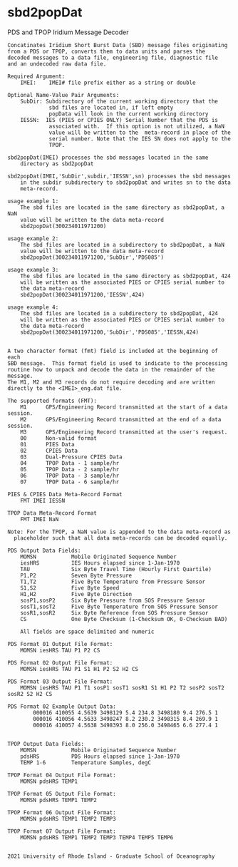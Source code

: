 # sbd2popDat
PDS and TPOP Iridium Message Decoder

    Concatinates Iridium Short Burst Data (SBD) message files originating
    from a PDS or TPOP, converts them to data units and parses the
    decoded messages to a data file, engineering file, diagnostic file
    and an undecoded raw data file.
 
    Required Argument:
        IMEI:    IMEI# file prefix either as a string or double
 
    Optional Name-Value Pair Arguments:
        SubDir: Subdirectory of the current working directory that the 
                 sbd files are located in, if left empty
                 popData will look in the current working directory
        IESSN:  IES (PIES or CPIES ONLY) Serial Number that the PDS is
                 associated with.  If this option is not utilized, a NaN
                 value will be written to the  meta-record in place of the
                 serial number. Note that the IES SN does not apply to the
                 TPOP.
 
    sbd2popDat(IMEI) processes the sbd messages located in the same
        directory as sbd2popDat
 
    sbd2popDat(IMEI,'SubDir',subdir,'IESSN',sn) processes the sbd messages 
        in the subdir subdirectory to sbd2popDat and writes sn to the data
        meta-record.
        
    usage example 1:
        The sbd files are located in the same directory as sbd2popDat, a NaN
        value will be written to the data meta-record
        sbd2popDat(300234011971200)
 
    usage example 2: 
        The sbd files are located in a subdirectory to sbd2popDat, a NaN
        value will be written to the data meta-record
        sbd2popDat(300234011971200,'SubDir','PDS085')
 
    usage example 3:
        The sbd files are located in the same directory as sbd2popDat, 424
        will be written as the associated PIES or CPIES serial number to
        the data meta-record
        sbd2popDat(300234011971200,'IESSN',424)
 
    usage example 4:
        The sbd files are located in a subdirectory to sbd2popDat, 424
        will be written as the associated PIES or CPIES serial number to
        the data meta-record
        sbd2popDat(300234011971200,'SubDir','PDS085','IESSN,424)
 
 
    A two character format (fmt) field is included at the beginning of each
    SBD message.  This format field is used to indicate to the processing
    routine how to unpack and decode the data in the remainder of the message.
    The M1, M2 and M3 records do not require decoding and are written
    directly to the <IMEI>_eng.dat file.
 
    The supported formats (FMT):
        M1      GPS/Engineering Record transmitted at the start of a data session.
        M2      GPS/Engineering Record transmitted at the end of a data session.
        M3      GPS/Engineering Record transmitted at the user's request.
        00      Non-valid format
        01      PIES Data
        02      CPIES Data
        03      Dual-Pressure CPIES Data
        04      TPOP Data - 1 sample/hr
        05      TPOP Data - 2 sample/hr
        06      TPOP Data - 3 sample/hr
        07      TPOP Data - 6 sample/hr
 
    PIES & CPIES Data Meta-Record Format
        FMT IMEI IESSN
 
    TPOP Data Meta-Record Format
        FMT IMEI NaN
 
    Note: For the TPOP, a NaN value is appended to the data meta-record as
      placeholder such that all data meta-records can be decoded equally.
 
    PDS Output Data Fields:
        MOMSN           Mobile Originated Sequence Number
        iesHRS          IES Hours elapsed since 1-Jan-1970
        TAU             Six Byte Travel Time (Hourly First Quartile)
        P1,P2           Seven Byte Pressure
        T1,T2           Five Byte Temperature from Pressure Sensor
        S1,S2           Five Byte Speed
        H1,H2           Five Byte Direction
        sosP1,sosP2     Six Byte Pressure from SOS Pressure Sensor
        sosT1,sosT2     Five Byte Temperature from SOS Pressure Sensor
        sosR1,sosR2     Six Byte Reference from SOS Pressure Sensor
        CS              One Byte Checksum (1-Checksum OK, 0-Checksum BAD)
 
        All fields are space delimited and numeric
 
    PDS Format 01 Output File Format:
        MOMSN iesHRS TAU P1 P2 CS
 
    PDS Format 02 Output File Format:
        MOMSN iesHRS TAU P1 S1 H1 P2 S2 H2 CS
 
    PDS Format 03 Output File Format:
        MOMSN iesHRS TAU P1 T1 sosP1 sosT1 sosR1 S1 H1 P2 T2 sosP2 sosT2 sosR2 S2 H2 CS
 
    PDS Format 02 Example Output Data:
            000016 410055 4.5639 3498129 5.4 234.8 3498180 9.4 276.5 1
            000016 410056 4.5633 3498247 8.2 230.2 3498315 8.4 269.9 1
            000016 410057 4.5638 3498393 8.0 256.0 3498465 6.6 277.4 1
 
 
    TPOP Output Data Fields:
        MOMSN           Mobile Originated Sequence Number
        pdsHRS          PDS Hours elapsed since 1-Jan-1970
        TEMP 1-6        Temperature Samples, degC
 
    TPOP Format 04 Output File Format:
        MOMSN pdsHRS TEMP1
 
    TPOP Format 05 Output File Format:
        MOMSN pdsHRS TEMP1 TEMP2
 
    TPOP Format 06 Output File Format:
        MOMSN pdsHRS TEMP1 TEMP2 TEMP3
 
    TPOP Format 07 Output File Format:
        MOMSN pdsHRS TEMP1 TEMP2 TEMP3 TEMP4 TEMP5 TEMP6
 
 
    2021 University of Rhode Island - Graduate School of Oceanography

